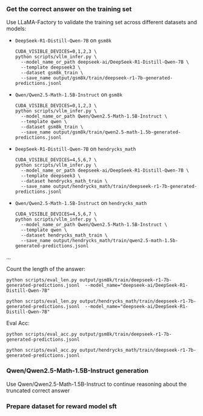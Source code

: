 ### Get the correct answer on the training set

Use LLaMA-Factory to validate the training set across different datasets and models:

- `DeepSeek-R1-Distill-Qwen-7B` on `gsm8k`

    ```shell
    CUDA_VISIBLE_DEVICES=0,1,2,3 \
    python scripts/vllm_infer.py \
      --model_name_or_path deepseek-ai/DeepSeek-R1-Distill-Qwen-7B \
      --template deepseek3 \
      --dataset gsm8k_train \
      --save_name output/gsm8k/train/deepseek-r1-7b-generated-predictions.jsonl
    ```

- `Qwen/Qwen2.5-Math-1.5B-Instruct` on `gsm8k`

    ```shell
    CUDA_VISIBLE_DEVICES=0,1,2,3 \
    python scripts/vllm_infer.py \
      --model_name_or_path Qwen/Qwen2.5-Math-1.5B-Instruct \
      --template qwen \
      --dataset gsm8k_train \
      --save_name output/gsm8k/train/qwen2.5-math-1.5b-generated-predictions.jsonl
    ```

- `DeepSeek-R1-Distill-Qwen-7B` on `hendrycks_math`

    ```shell
    CUDA_VISIBLE_DEVICES=4,5,6,7 \
    python scripts/vllm_infer.py \
      --model_name_or_path deepseek-ai/DeepSeek-R1-Distill-Qwen-7B \
      --template deepseek3 \
      --dataset hendrycks_math_train \
      --save_name output/hendrycks_math/train/deepseek-r1-7b-generated-predictions.jsonl
    ```
  
- `Qwen/Qwen2.5-Math-1.5B-Instruct` on `hendrycks_math`

    ```shell
    CUDA_VISIBLE_DEVICES=4,5,6,7 \
    python scripts/vllm_infer.py \
      --model_name_or_path Qwen/Qwen2.5-Math-1.5B-Instruct \
      --template qwen \
      --dataset hendrycks_math_train \
      --save_name output/hendrycks_math/train/qwen2.5-math-1.5b-generated-predictions.jsonl
    ```

...

Count the length of the answer:

```shell
python scripts/eval_len.py output/gsm8k/train/deepseek-r1-7b-generated-predictions.jsonl  --model_name="deepseek-ai/DeepSeek-R1-Distill-Qwen-7B"
```


```shell
python scripts/eval_len.py output/hendrycks_math/train/deepseek-r1-7b-generated-predictions.jsonl  --model_name="deepseek-ai/DeepSeek-R1-Distill-Qwen-7B"
```

Eval Acc:

```shell
python scripts/eval_acc.py output/gsm8k/train/deepseek-r1-7b-generated-predictions.jsonl
```

```shell
python scripts/eval_acc.py output/hendrycks_math/train/deepseek-r1-7b-generated-predictions.jsonl
```

### Qwen/Qwen2.5-Math-1.5B-Instruct generation

Use Qwen/Qwen2.5-Math-1.5B-Instruct to continue reasoning about the truncated correct answer





### Prepare dataset for reward model sft






